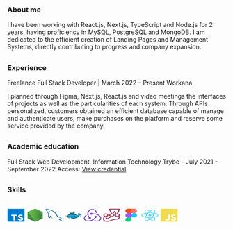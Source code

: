 ### About me

I have been working with React.js, Next.js, TypeScript and Node.js for 2 years, having proficiency in MySQL, PostgreSQL and MongoDB. I am dedicated to the efficient creation of Landing Pages and Management Systems, directly contributing to progress and company expansion.

##

### Experience

Freelance Full Stack Developer | March 2022 – Present Workana

I planned through Figma, Next.js, React.js and video meetings the interfaces of projects as well as the particularities of each system. Through APIs
personalized, customers obtained an efficient database capable of
manage and authenticate users, make purchases on the platform and reserve some service provided by the company.

##

### Academic education

Full Stack Web Development, Information Technology
Trybe - July 2021 - September 2022
Access: <a href = "https://www.credential.net/9de1cf1f-c4a8-4668-893c-07276f8353c3#gs.5y5jwu">View credential</a>

##

### Skills

<div style="display: inline_block"><br>
 <img align="center" alt="Luiz-typescript" height="30" width="40" src="https://github.com/devicons/devicon/blob/master/icons/typescript/typescript-original.svg">
 <img align="center" alt="Luiz-NodeJs" height="30" width="40" src="https://github.com/devicons/devicon/blob/master/icons/nodejs/nodejs-original.svg">
 <img align="center" alt="Luiz-SQL" height="30" width="40" src="https://github.com/devicons/devicon/blob/master/icons/mysql/mysql-original.svg">
 <img align="center" alt="Luiz-Docker" height="30" width="40" src="https://github.com/devicons/devicon/blob/master/icons/docker/docker-original.svg">
 <img align="center" alt="Luiz-Redux" height="30" width="40" src="https://github.com/devicons/devicon/blob/master/icons/redux/redux-original.svg">
  <img align="center" alt="Luiz-jest" height="30" width="40" src="https://github.com/devicons/devicon/blob/master/icons/jest/jest-plain.svg">
 <img align="center" alt="Luiz-Figma" height="30" width="40" src="https://github.com/devicons/devicon/blob/master/icons/figma/figma-original.svg">
 <img align="center" alt="Luiz-React" height="30" width="40" src="https://raw.githubusercontent.com/devicons/devicon/master/icons/react/react-original.svg">
 <img align="center" alt="Luiz-Js" height="30" width="40" src="https://raw.githubusercontent.com/devicons/devicon/master/icons/javascript/javascript-plain.svg">
</div>
